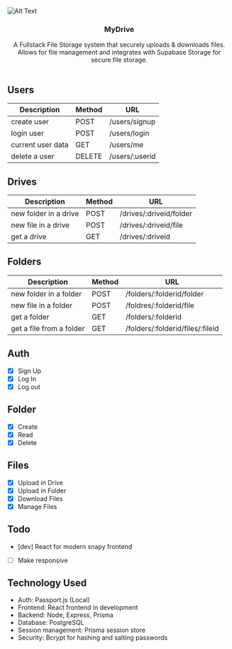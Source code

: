 ![Alt Text](https://fzyxhpuljtyplklakuoy.supabase.co/storage/v1/object/sign/misc/mydrive.gif?token=eyJhbGciOiJIUzI1NiIsInR5cCI6IkpXVCJ9.eyJ1cmwiOiJtaXNjL215ZHJpdmUuZ2lmIiwiaWF0IjoxNzI5NzAwMDIyLCJleHAiOjE3NjEyMzYwMjJ9.gL1DGrj098fbaFptNXp0NNSxn0myWptxEwnTPr7eTas&t=2024-10-23T16%3A13%3A42.712Z)

<h3 align="center">MyDrive</h3>
<p align="center">
   A Fullstack File Storage system that securely uploads & downloads files. Allows for file management
  and integrates with Supabase Storage for secure file storage.
  <br />
  <br />
</p>


## Users
| Description | Method | URL |
| ----------- | ------ | --- |
| create user | POST | /users/signup |
| login user | POST | /users/login |
| current user data | GET | /users/me |
| delete a user | DELETE | /users/:userid |

## Drives
| Description | Method | URL |
| ----------- | ------ | --- |
| new folder in a drive | POST | /drives/:driveid/folder |
| new file in a drive  | POST | /drives/:driveid/file |
| get a drive | GET | /drives/:driveid |


## Folders
| Description | Method | URL |
| ----------- | ------ | --- |
| new folder in a folder| POST | /folders/:folderid/folder |
| new file in a folder | POST | /foldres/:folderid/file |
| get a folder| GET | /folders/:folderid |
| get a file from a folder| GET | /folders/:folderid/files/:fileid |





## Auth
- [x] Sign Up
- [x] Log In
- [x] Log out

## Folder
- [x] Create
- [x] Read
- [x] Delete

## Files
- [x] Upload in Drive
- [x] Upload in Folder
- [x] Download Files
- [x] Manage Files

## Todo
- [dev] React for modern snapy frontend
- [ ] Make responsive 
 
## Technology Used
* Auth: Passport.js (Local)
* Frontend: React frontend in development
* Backend: Node, Express, Prisma
* Database: PostgreSQL
* Session management: Prisma session store
* Security: Bcrypt for hashing and salting passwords